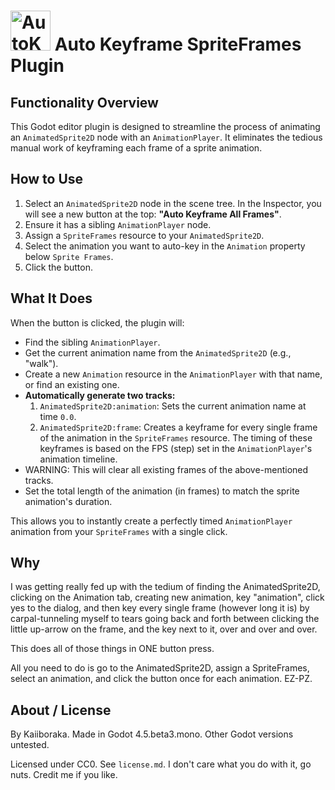 # <img width="64" height="64" alt="AutoKey_AnimatedSpriteFrames" src="https://github.com/user-attachments/assets/fe46ba5c-8634-4e29-b98f-e9ce766cc400" /> Auto Keyframe SpriteFrames Plugin

## Functionality Overview

This Godot editor plugin is designed to streamline the process of animating an `AnimatedSprite2D` node with an `AnimationPlayer`. It eliminates the tedious manual work of keyframing each frame of a sprite animation.


## How to Use

1.  Select an `AnimatedSprite2D` node in the scene tree. 
		In the Inspector, you will see a new button at the top: **"Auto Keyframe All Frames"**.
2.  Ensure it has a sibling `AnimationPlayer` node.
3.  Assign a `SpriteFrames` resource to your `AnimatedSprite2D`.
4.  Select the animation you want to auto-key in the `Animation` property below `Sprite Frames`.
5.  Click the button.


## What It Does

When the button is clicked, the plugin will:

*   Find the sibling `AnimationPlayer`.
*   Get the current animation name from the `AnimatedSprite2D` (e.g., "walk").
*   Create a new `Animation` resource in the `AnimationPlayer` with that name, or find an existing one.
*   **Automatically generate two tracks:**
	1.   `AnimatedSprite2D:animation`: Sets the current animation name at time `0.0`.
	2.   `AnimatedSprite2D:frame`: Creates a keyframe for every single frame of the animation in the `SpriteFrames` resource. The timing of these keyframes is based on the FPS (step) set in the `AnimationPlayer`'s animation timeline.
*   WARNING: This will clear all existing frames of the above-mentioned tracks.
*   Set the total length of the animation (in frames) to match the sprite animation's duration.

This allows you to instantly create a perfectly timed `AnimationPlayer` animation from your `SpriteFrames` with a single click.


## Why

I was getting really fed up with the tedium of finding the AnimatedSprite2D, clicking on the Animation tab, creating new animation, key "animation", click yes to the dialog, and then key every single frame (however long it is) by carpal-tunneling myself to tears going back and forth between clicking the little up-arrow on the frame, and the key next to it, over and over and over.

This does all of those things in ONE button press. 

All you need to do is go to the AnimatedSprite2D, assign a SpriteFrames, select an animation, and click the button once for each animation. EZ-PZ.


## About / License

By Kaiiboraka. Made in Godot 4.5.beta3.mono. Other Godot versions untested.

Licensed under CC0. See `license.md`. I don't care what you do with it, go nuts. Credit me if you like.
